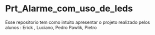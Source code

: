 # Prt_Alarme_com_uso_de_leds
Esse repositorio tem como intuito apresentar o projeto realizado pelos alunos : Erick , Luciano, Pedro Pawlik, Pietro
